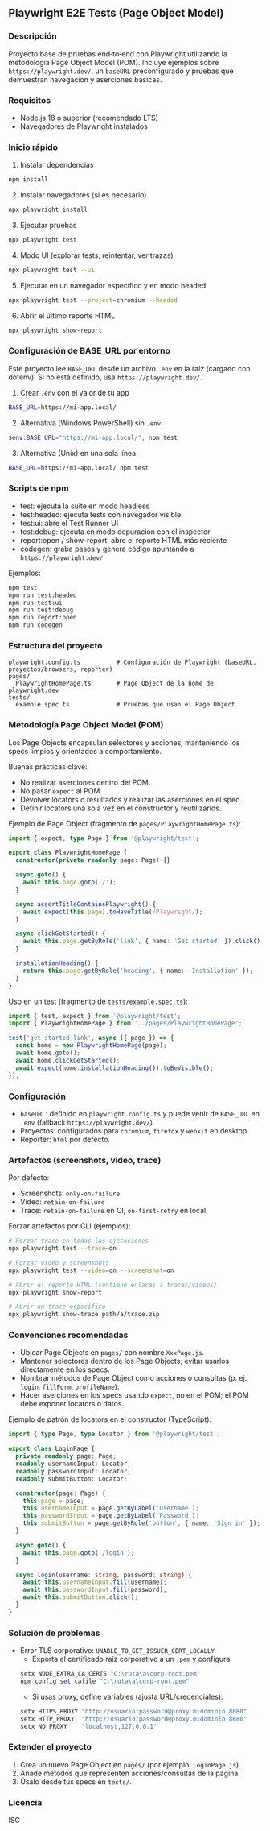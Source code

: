 ## Playwright E2E Tests (Page Object Model)

### Descripción
Proyecto base de pruebas end‑to‑end con Playwright utilizando la metodología Page Object Model (POM). Incluye ejemplos sobre `https://playwright.dev/`, un `baseURL` preconfigurado y pruebas que demuestran navegación y aserciones básicas.

### Requisitos
- Node.js 18 o superior (recomendado LTS)
- Navegadores de Playwright instalados

### Inicio rápido
1) Instalar dependencias
```bash
npm install
```

2) Instalar navegadores (si es necesario)
```bash
npx playwright install
```

3) Ejecutar pruebas
```bash
npx playwright test
```

4) Modo UI (explorar tests, reintentar, ver trazas)
```bash
npx playwright test --ui
```

5) Ejecutar en un navegador específico y en modo headed
```bash
npx playwright test --project=chromium --headed
```

6) Abrir el último reporte HTML
```bash
npx playwright show-report
```

### Configuración de BASE_URL por entorno
Este proyecto lee `BASE_URL` desde un archivo `.env` en la raíz (cargado con dotenv). Si no está definido, usa `https://playwright.dev/`.

1) Crear `.env` con el valor de tu app
```bash
BASE_URL=https://mi-app.local/
```

2) Alternativa (Windows PowerShell) sin `.env`:
```powershell
$env:BASE_URL="https://mi-app.local/"; npm test
```

3) Alternativa (Unix) en una sola línea:
```bash
BASE_URL=https://mi-app.local/ npm test
```

### Scripts de npm
- test: ejecuta la suite en modo headless
- test:headed: ejecuta tests con navegador visible
- test:ui: abre el Test Runner UI
- test:debug: ejecuta en modo depuración con el inspector
- report:open / show-report: abre el reporte HTML más reciente
- codegen: graba pasos y genera código apuntando a `https://playwright.dev/`

Ejemplos:
```bash
npm test
npm run test:headed
npm run test:ui
npm run test:debug
npm run report:open
npm run codegen
```

### Estructura del proyecto
```
playwright.config.ts          # Configuración de Playwright (baseURL, proyectos/browsers, reporter)
pages/
  PlaywrightHomePage.ts       # Page Object de la home de playwright.dev
tests/
  example.spec.ts             # Pruebas que usan el Page Object
```

### Metodología Page Object Model (POM)
Los Page Objects encapsulan selectores y acciones, manteniendo los specs limpios y orientados a comportamiento.

Buenas prácticas clave:
- No realizar aserciones dentro del POM.
- No pasar `expect` al POM.
- Devolver locators o resultados y realizar las aserciones en el spec.
- Definir locators una sola vez en el constructor y reutilizarlos.

Ejemplo de Page Object (fragmento de `pages/PlaywrightHomePage.ts`):
```ts
import { expect, type Page } from '@playwright/test';

export class PlaywrightHomePage {
  constructor(private readonly page: Page) {}

  async goto() {
    await this.page.goto('/');
  }

  async assertTitleContainsPlaywright() {
    await expect(this.page).toHaveTitle(/Playwright/);
  }

  async clickGetStarted() {
    await this.page.getByRole('link', { name: 'Get started' }).click();
  }

  installationHeading() {
    return this.page.getByRole('heading', { name: 'Installation' });
  }
}
```

Uso en un test (fragmento de `tests/example.spec.ts`):
```ts
import { test, expect } from '@playwright/test';
import { PlaywrightHomePage } from '../pages/PlaywrightHomePage';

test('get started link', async ({ page }) => {
  const home = new PlaywrightHomePage(page);
  await home.goto();
  await home.clickGetStarted();
  await expect(home.installationHeading()).toBeVisible();
});
```

### Configuración
- `baseURL`: definido en `playwright.config.ts` y puede venir de `BASE_URL` en `.env` (fallback `https://playwright.dev/`).
- Proyectos: configurados para `chromium`, `firefox` y `webkit` en desktop.
- Reporter: `html` por defecto.

### Artefactos (screenshots, video, trace)
Por defecto:
- Screenshots: `only-on-failure`
- Video: `retain-on-failure`
- Trace: `retain-on-failure` en CI, `on-first-retry` en local

Forzar artefactos por CLI (ejemplos):
```bash
# Forzar trace en todas las ejecuciones
npx playwright test --trace=on

# Forzar video y screenshots
npx playwright test --video=on --screenshot=on

# Abrir el reporte HTML (contiene enlaces a traces/videos)
npx playwright show-report

# Abrir un trace específico
npx playwright show-trace path/a/trace.zip
```

### Convenciones recomendadas
- Ubicar Page Objects en `pages/` con nombre `XxxPage.js`.
- Mantener selectores dentro de los Page Objects; evitar usarlos directamente en los specs.
- Nombrar métodos de Page Object como acciones o consultas (p. ej. `login`, `fillForm`, `profileName`).
 - Hacer aserciones en los specs usando `expect`, no en el POM; el POM debe exponer locators o datos.

Ejemplo de patrón de locators en el constructor (TypeScript):
```ts
import { type Page, type Locator } from '@playwright/test';

export class LoginPage {
  private readonly page: Page;
  readonly usernameInput: Locator;
  readonly passwordInput: Locator;
  readonly submitButton: Locator;

  constructor(page: Page) {
    this.page = page;
    this.usernameInput = page.getByLabel('Username');
    this.passwordInput = page.getByLabel('Password');
    this.submitButton = page.getByRole('button', { name: 'Sign in' });
  }

  async goto() {
    await this.page.goto('/login');
  }

  async login(username: string, password: string) {
    await this.usernameInput.fill(username);
    await this.passwordInput.fill(password);
    await this.submitButton.click();
  }
}
```

### Solución de problemas
- Error TLS corporativo: `UNABLE_TO_GET_ISSUER_CERT_LOCALLY`
  - Exporta el certificado raíz corporativo a un `.pem` y configura:
  ```powershell
  setx NODE_EXTRA_CA_CERTS "C:\ruta\a\corp-root.pem"
  npm config set cafile "C:\ruta\a\corp-root.pem"
  ```
  - Si usas proxy, define variables (ajusta URL/credenciales):
  ```powershell
  setx HTTPS_PROXY "http://usuario:password@proxy.midominio:8080"
  setx HTTP_PROXY  "http://usuario:password@proxy.midominio:8080"
  setx NO_PROXY    "localhost,127.0.0.1"
  ```

### Extender el proyecto
1) Crea un nuevo Page Object en `pages/` (por ejemplo, `LoginPage.js`).
2) Añade métodos que representen acciones/consultas de la página.
3) Úsalo desde tus specs en `tests/`.

### Licencia
ISC


